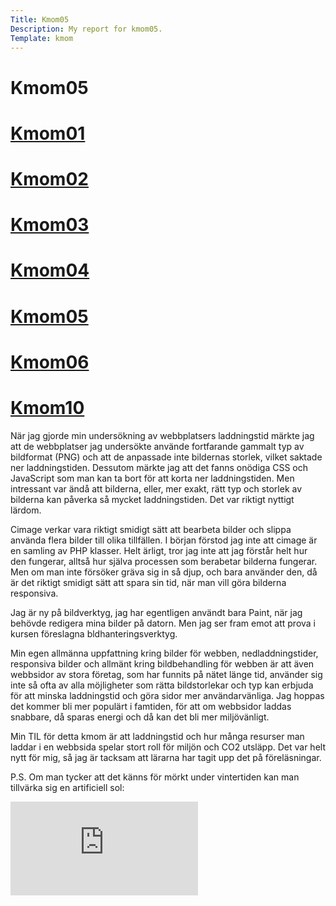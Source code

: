 ```yaml
---
Title: Kmom05
Description: My report for kmom05.
Template: kmom
---
```


Kmom05
==========================
<div class="sidebar">
<a href="../report/kmom01"><h1 class="sidebar">Kmom01</h1></a>
<a href="../report/kmom02"><h1 class="sidebar">Kmom02</h1></a>
<a href="../report/kmom03"><h1 class="sidebar">Kmom03</h1></a>
<a href="../report/kmom04"><h1 class="sidebar">Kmom04</h1></a>
<a href="#"><h1 class="sidebar">Kmom05</h1></a>
<a href="../report/kmom06"><h1 class="sidebar">Kmom06</h1></a>
<a href="../report/kmom10"><h1 class="sidebar">Kmom10</h1></a>
</div>
<div class="kmom" markdown="1">
När jag gjorde min undersökning av webbplatsers laddningstid märkte jag att de webbplatser jag undersökte använde fortfarande gammalt typ av bildformat (PNG) och att de anpassade inte bildernas storlek, vilket saktade ner laddningstiden. Dessutom märkte jag att det fanns onödiga CSS och JavaScript som man kan ta bort för att korta ner laddningstiden. Men intressant var ändå att bilderna, eller, mer exakt, rätt typ och storlek av bilderna kan påverka så mycket laddningstiden. Det var riktigt nyttigt lärdom.


Cimage verkar vara riktigt smidigt sätt att bearbeta bilder och slippa använda flera bilder till olika tillfällen. I början förstod jag inte att cimage är en samling av PHP klasser. Helt ärligt, tror jag inte att jag förstår helt hur den fungerar, alltså hur själva processen som berabetar bilderna fungerar. Men om man inte försöker gräva sig in så djup, och bara använder den, då är det riktigt smidigt sätt att spara sin tid, när man vill göra bilderna responsiva.


Jag är ny på bildverktyg, jag har egentligen användt bara Paint, när jag behövde redigera mina bilder på datorn. Men jag ser fram emot att prova i kursen föreslagna bldhanteringsverktyg.



Min egen allmänna uppfattning kring bilder för webben, nedladdningstider, responsiva bilder och allmänt kring bildbehandling för webben är att även webbsidor av stora företag, som har funnits på nätet länge tid, använder sig inte så ofta av alla möjligheter som rätta bildstorlekar och typ kan erbjuda för att minska laddningstid och göra sidor mer användarvänliga. Jag hoppas det kommer bli mer populärt i famtiden, för att om webbsidor laddas snabbare, då sparas energi och då kan det bli mer miljövänligt.  


Min TIL för detta kmom är att laddningstid och hur många resurser man laddar i en webbsida spelar stort roll för miljön och CO2 utsläpp. Det var helt nytt för mig, så jag är tacksam att lärarna har tagit upp det på föreläsningar.

P.S. Om man tycker att det känns för mörkt under vintertiden kan man tillvärka sig en artificiell sol:
<div class="embed-container">
    <iframe title="Artificial sun" src="https://www.youtube.com/embed/6bqBsHSwPgw" frameborder="0" allowfullscreen></iframe>
</div>
</div>

